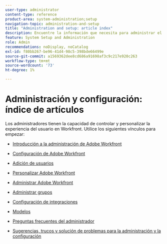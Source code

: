 ```yaml
---
user-type: administrator
content-type: reference
product-area: system-administration;setup
navigation-topic: administration-and-setup
title: "Administration and setup: article index"
description: Encuentre la información que necesita para administrar el sistema de Workfront.
feature: System Setup and Administration
role: Admin
recommendations: noDisplay, noCatalog
exl-id: f80bb267-be96-41d4-98c5-398bde66499e
source-git-commit: a1569362dee8cd686a91698af3c9c217e920c263
workflow-type: tm+mt
source-wordcount: '73'
ht-degree: 1%

---
```


# Administración y configuración: índice de artículos

Los administradores tienen la capacidad de controlar y personalizar la experiencia del usuario en Workfront. Utilice los siguientes vínculos para empezar:

* [Introducción a la administración de Adobe Workfront](../administration-and-setup/get-started-wf-administration/get-started-with-wf-administration.md)
  <!--
  <li data-mc-conditions="QuicksilverOrClassic.Draft mode"><a href="../administration-and-setup/adobe-admin-console/wf-admin-in-admin-console.md" class="MCXref xref" xrefformat="{para}">Workfront administration in the Adobe Admin Console</a> </li>
  -->

* [Configuración de Adobe Workfront](../administration-and-setup/set-up-workfront/set-up-workfront.md)
* [Adición de usuarios](../administration-and-setup/add-users/add-users.md)
* [Personalizar Adobe Workfront](../administration-and-setup/customize-workfront/customize-workfront.md)
* [Administrar Adobe Workfront](../administration-and-setup/manage-workfront/manage-workfront.md)
* [Administrar grupos](../administration-and-setup/manage-groups/manage-groups.md)
* [Configuración de integraciones](../administration-and-setup/configure-integrations/workfront-integrations.md)
* [Modelos](../administration-and-setup/blueprints/blueprints.md)
* [Preguntas frecuentes del administrador](../administration-and-setup/administrator-faqs/adminstrator-faqs.md)
* [Sugerencias, trucos y solución de problemas para la administración y la configuración](../administration-and-setup/tips-tricks-and-troubleshooting/ttt-admin-setup.md)
